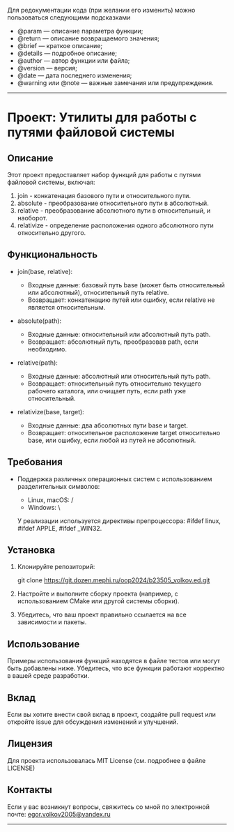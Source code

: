 Для редокументации кода (при желании его изменить) можно пользоваться следующими подсказками
- @param <name> — описание параметра функции;
- @return — описание возвращаемого значения;
- @brief — краткое описание;
- @details — подробное описание;
- @author — автор функции или файла;
- @version — версия;
- @date — дата последнего изменения;
- @warning или @note — важные замечания или предупреждения.

---

# Проект: Утилиты для работы с путями файловой системы

## Описание

Этот проект предоставляет набор функций для работы с путями файловой системы, включая:

1. join - конкатенация базового пути и относительного пути.
2. absolute - преобразование относительного пути в абсолютный.
3. relative - преобразование абсолютного пути в относительный, и наоборот.
4. relativize - определение расположения одного абсолютного пути относительно другого.

## Функциональность

- join(base, relative):
   - Входные данные: базовый путь base (может быть относительный или абсолютный), относительный путь relative.
   - Возвращает: конкатенацию путей или ошибку, если relative не является относительным.

- absolute(path):
   - Входные данные: относительный или абсолютный путь path.
   - Возвращает: абсолютный путь, преобразовав path, если необходимо.

- relative(path):
   - Входные данные: абсолютный или относительный путь path.
   - Возвращает: относительный путь относительно текущего рабочего каталога, или очищает путь, если path уже относительный.

- relativize(base, target):
   - Входные данные: два абсолютных пути base и target.
   - Возвращает: относительное расположение target относительно base, или ошибку, если любой из путей не абсолютный.

## Требования

- Поддержка различных операционных систем с использованием разделительных символов:
  - Linux, macOS: /
  - Windows: \\

  У реализации используется директивы препроцессора: #ifdef linux, #ifdef APPLE, #ifdef _WIN32.

## Установка

1. Клонируйте репозиторий:

   git clone https://git.dozen.mephi.ru/oop2024/b23505_volkov.ed.git

2. Настройте и выполните сборку проекта (например, с использованием CMake или другой системы сборки).
3. Убедитесь, что ваш проект правильно ссылается на все зависимости и пакеты.

## Использование

Примеры использования функций находятся в файле тестов или могут быть добавлены ниже. Убедитесь, что все функции работают корректно в вашей среде разработки.

## Вклад

Если вы хотите внести свой вклад в проект, создайте pull request или откройте issue для обсуждения изменений и улучшений.

## Лицензия

Для проекта использовалась MIT License (см. подробнее в файле LICENSE)

## Контакты

Если у вас возникнут вопросы, свяжитесь со мной по электронной почте: egor.volkov2005@yandex.ru

---